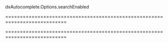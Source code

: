 <!--id-->dxAutocomplete.Options.searchEnabled<!--/id-->
===========================================================================
<!--hidden--><!--/hidden-->
===========================================================================


